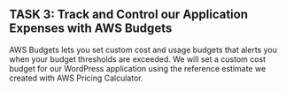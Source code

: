 ## ﻿TASK 3: Track and Control our Application Expenses with AWS Budgets

AWS Budgets lets you set custom cost and usage budgets that alerts you when your budget thresholds are exceeded. We will set a custom cost budget for our WordPress application using the reference estimate we created with AWS Pricing Calculator.


